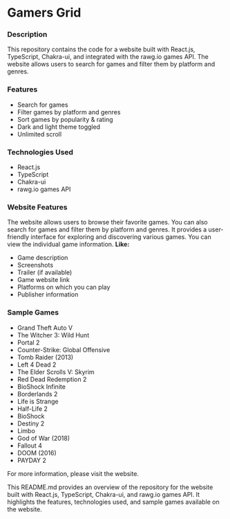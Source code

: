 # Gamers Grid

### Description
This repository contains the code for a website built with React.js, TypeScript, Chakra-ui, and integrated with the rawg.io games API. The website allows users to search for games and filter them by platform and genres.

### Features
- Search for games
- Filter games by platform and genres
- Sort games by popularity & rating
- Dark and light theme toggled
- Unlimited scroll

### Technologies Used
- React.js
- TypeScript
- Chakra-ui
- rawg.io games API

### Website Features
The website allows users to browse their favorite games. You can also search for games and filter them by platform and genres. It provides a user-friendly interface for exploring and discovering various games.
You can view the individual game information.
**Like:**
- Game description
- Screenshots
- Trailer (if available)
- Game website link
- Platforms on which you can play
- Publisher information

### Sample Games
- Grand Theft Auto V
- The Witcher 3: Wild Hunt
- Portal 2
- Counter-Strike: Global Offensive
- Tomb Raider (2013)
- Left 4 Dead 2
- The Elder Scrolls V: Skyrim
- Red Dead Redemption 2
- BioShock Infinite
- Borderlands 2
- Life is Strange
- Half-Life 2
- BioShock
- Destiny 2
- Limbo
- God of War (2018)
- Fallout 4
- DOOM (2016)
- PAYDAY 2

For more information, please visit the website.

This README.md provides an overview of the repository for the website built with React.js, TypeScript, Chakra-ui, and rawg.io games API. It highlights the features, technologies used, and sample games available on the website.
